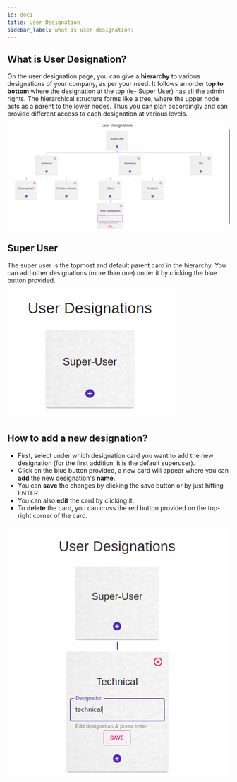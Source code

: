 ```yaml
---
id: doc1
title: User Designation
sidebar_label: what is user designation?
---
```


## What is User Designation?

On the user designation page, you can give a **hierarchy** to various designations of your company, as per your need. It follows an order **top to bottom** where the designation at the top (ie- Super User) has all the admin rights. The hierarchical structure forms like a tree, where the upper node acts as a parent to the lower nodes. Thus you can plan accordingly and can provide different access to each designation at various levels.

![hierarchy table](./assets/hierarchy-table.png)

## Super User

The super user is the topmost and default parent card in the hierarchy. You can add other designations (more than one) under it by clicking the blue button provided. 

![User designation](./assets/user-design.png)

## How to add a new designation?

* First, select under which designation card you want to add the new designation (for the first addition, it is the default superuser).
* Click on the blue button provided, a new card will appear where you can **add** the new designation's **name**.
* You can **save** the changes by clicking the save button or by just hitting ENTER.
* You can also **edit** the card by clicking it.
* To **delete** the card, you can cross the red button provided on the top-right corner of the card.

![Adding user](./assets/add-new-card.png)

